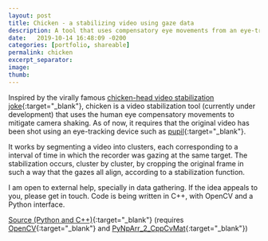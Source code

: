 ```yaml
---
layout: post
title: Chicken - a stabilizing video using gaze data
description: A tool that uses compensatory eye movements from an eye-tracked individual to stabilize first-person view (FPV) video.
date:   2019-10-14 16:48:09 -0200
categories: [portfolio, shareable]
permalink: chicken
excerpt_separator: 
image: 
thumb:
---
```

Inspired by the virally famous [chicken-head video stabilization joke](https://www.youtube.com/watch?v=LEGZ7hGaMNI){:target="_blank"}, chicken is a video stabilization tool (currently under development) that uses the human eye compensatory movements to mitigate camera shaking. As of now, it requires that the original video has been shot using an eye-tracking device such as [pupil](https://pupil-labs.com/products/core/){:target="_blank"}.

It works by segmenting a video into clusters, each corresponding to a interval of time in which the recorder was gazing at the same target. The stabilization occurs, cluster by cluster, by cropping the original frame in such a way that the gazes all align, according to a stabilization function.

I am open to external help, specially in data gathering. If the idea appeals to you, please get in touch. Code is being written in <span class = "skill">C++</span>, with <span class = "skill">OpenCV</span> and a <span class = "skill">Python</span> interface.

[Source (Python and C++)](https://github.com/anlutfi/chicken){:target="_blank"} (requires [OpenCV](http://opencv.org/){:target="_blank"} and [PyNpArr_2_CppCvMat](https://github.com/anlutfi/PyNpArr_2_CppCvMat){:target="_blank"})

